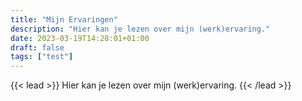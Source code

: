 ```yaml
---
title: "Mijn Ervaringen"
description: "Hier kan je lezen over mijn (werk)ervaring."
date: 2023-03-19T14:28:01+01:00
draft: false
tags: ["test"]
---
```


{{< lead >}}
Hier kan je lezen over mijn (werk)ervaring.
{{< /lead >}}

